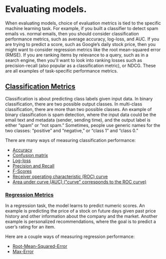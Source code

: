 # Evaluating models.

When evaluating models, choice of evaluation metrics is tied to the specific machine learning task. For example, if you built a classifier to detect spam emails vs. normal
emails, then you should consider classification performance metrics, such as average accuracy, log-loss, and AUC. If you are trying to predict a
score, such as Google’s daily stock price, then you might want to consider
regression metrics like the root mean-squared error (RMSE). If you are ranking
items by relevance to a query, such as in a search engine, then you'll want to look into
ranking losses such as precision-recall (also popular as a classification
metric), or NDCG. These are all examples of task-specific performance metrics.


## [Classification Metrics](classification.md)

Classification is about predicting class labels given input data. In binary
classification, there are two possible output classes. In multi-class
classification, there are more than two possible classes. An example of binary
classification is spam detection, where the input data could be the email text
and metadata (sender, sending time), and the output label is either “spam” or
“not spam.” Sometimes, people use generic names for the two classes: “positive”
and “negative,” or “class 1” and “class 0.”

There are many ways of measuring classification performance:

- [Accuracy](classification.md#accuracy)
- [Confusion matrix](classification.md#confusion_matrix)
- [Log-loss](classification.md#log_loss)
- [Precision and Recall](classification.md#precision_recall)
- [F-Scores](classification.md#f_scores)
- [Receiver operating characteristic (ROC) curve](classification.md#roc_curve)
- [Area under curve (AUC) ("curve" corresponds to the ROC curve)](classification.md#auc)


### [Regression Metrics](regression.md)

In a regression task, the model learns to predict numeric scores. An example is
predicting the price of a stock on future days given past price history and
other information about the company and the market. Another example is
personalized recommendations, where the goal is to predict a user’s rating for
an item.


Here are a couple ways of measuring regression performance:

- [Root-Mean-Squared-Error](regression.md#rmse)
- [Max-Error](regression.md#max_error)
